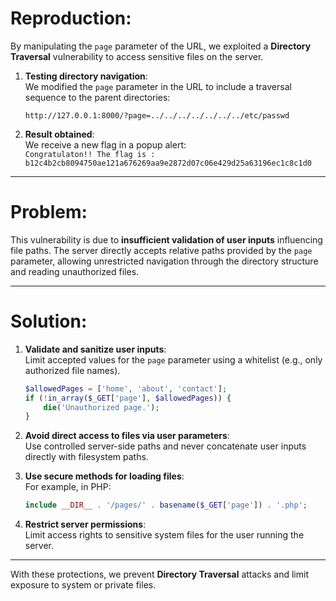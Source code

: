 # Reproduction:

By manipulating the `page` parameter of the URL, we exploited a **Directory Traversal** vulnerability to access sensitive files on the server.

1. **Testing directory navigation**:  
   We modified the `page` parameter in the URL to include a traversal sequence to the parent directories:  
   ```http
   http://127.0.0.1:8000/?page=../../../../../../../etc/passwd
   ```

2. **Result obtained**:  
   We receive a new flag in a popup alert:  
   `Congratulaton!! The flag is : b12c4b2cb8094750ae121a676269aa9e2872d07c06e429d25a63196ec1c8c1d0`

---

# Problem:

This vulnerability is due to **insufficient validation of user inputs** influencing file paths. The server directly accepts relative paths provided by the `page` parameter, allowing unrestricted navigation through the directory structure and reading unauthorized files.

---

# Solution:

1. **Validate and sanitize user inputs**:  
   Limit accepted values for the `page` parameter using a whitelist (e.g., only authorized file names).  

   ```php
   $allowedPages = ['home', 'about', 'contact'];
   if (!in_array($_GET['page'], $allowedPages)) {
       die('Unauthorized page.');
   }
   ```

2. **Avoid direct access to files via user parameters**:  
   Use controlled server-side paths and never concatenate user inputs directly with filesystem paths.  

3. **Use secure methods for loading files**:  
   For example, in PHP:  
   ```php
   include __DIR__ . '/pages/' . basename($_GET['page']) . '.php';
   ```

4. **Restrict server permissions**:  
   Limit access rights to sensitive system files for the user running the server.

---

With these protections, we prevent **Directory Traversal** attacks and limit exposure to system or private files.